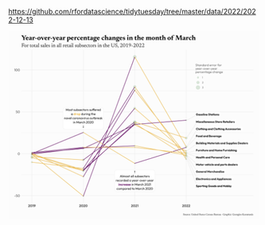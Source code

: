 https://github.com/rfordatascience/tidytuesday/tree/master/data/2022/2022-12-13

![](plots/state_retail.png)
